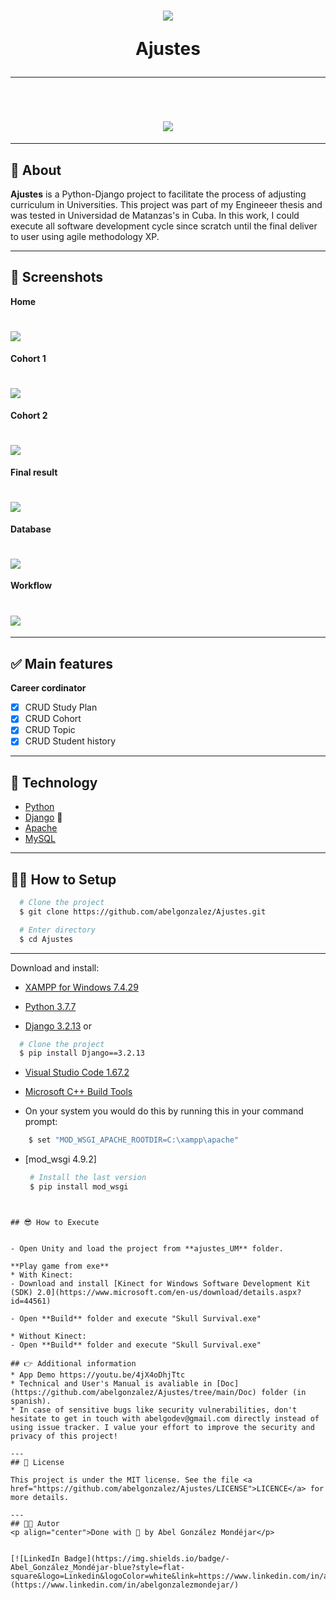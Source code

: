 <h1 align="center">
  <img 
    src="./Doc/home.jpg"
  />
  <p>Ajustes </p>
</h1>

---

<br>

<h1 align="center">
  <img 
    src="./Doc/demo.gif"
  />
</h1>

---
## 🧾 About
**Ajustes** is a Python-Django project to facilitate the process of adjusting curriculum in Universities. This project was part of my Engineeer thesis and was tested in Universidad de Matanzas's in Cuba. In this work, I could execute all software development cycle since scratch until the final deliver to user using agile methodology XP.

---
## 🧾 Screenshots
**Home**
<h1>
  <img 
    src="./Doc/home.jpg"
  />
</h1>

**Cohort 1**
<h1>
  <img 
    src="./Doc/cohort.jpg"
  />
</h1>

**Cohort 2**
<h1>
  <img 
    src="./Doc/cohort2.jpg"
  />
</h1>

**Final result**
<h1>
  <img 
    src="./Doc/finalResult.jpg"
  />
</h1>

**Database**
<h1>
  <img 
    src="./Doc/database.jpg"
  />
</h1>

**Workflow**
<h1>
  <img 
    src="./Doc/workflow.jpg"
  />
</h1>


---
## ✅ Main features
**Career cordinator**
- [x] CRUD Study Plan
- [x] CRUD Cohort
- [x] CRUD Topic
- [x] CRUD Student history

---
## 🔧 Technology

- [Python](https://www.python.org/) 
- [Django](https://www.djangoproject.com/) 💚
- [Apache](https://httpd.apache.org/)
- [MySQL](https://www.mysql.com/)

---
## 👨‍💻 How to Setup

```bash
  # Clone the project
  $ git clone https://github.com/abelgonzalez/Ajustes.git
```
```bash
  # Enter directory
  $ cd Ajustes
```

---

Download and install:

 - [XAMPP for Windows 7.4.29](https://www.apachefriends.org/download.html)
  
 - [Python 3.7.7](https://www.python.org/downloads/release/python-377/)

 - [Django 3.2.13](https://www.djangoproject.com/download/3.2.13/tarball/) 
   or
  ```bash
    # Clone the project
    $ pip install Django==3.2.13
  ```

- [Visual Studio Code 1.67.2](https://code.visualstudio.com/Download)

- [Microsoft C++ Build Tools](https://visualstudio.microsoft.com/visual-cpp-build-tools/)

- On your system you would do this by running this in your command prompt:
```bash     
    $ set "MOD_WSGI_APACHE_ROOTDIR=C:\xampp\apache"
  ```
-  [mod_wsgi 4.9.2] 
   ```bash
    # Install the last version
    $ pip install mod_wsgi
  ```


## 😎 How to Execute


- Open Unity and load the project from **ajustes_UM** folder.

**Play game from exe**
* With Kinect:
  - Download and install [Kinect for Windows Software Development Kit (SDK) 2.0](https://www.microsoft.com/en-us/download/details.aspx?id=44561)

  - Open **Build** folder and execute "Skull Survival.exe"

* Without Kinect: 
  - Open **Build** folder and execute "Skull Survival.exe"

## 👉 Additional information
* App Demo https://youtu.be/4jX4oDhjTtc
* Technical and User's Manual is avaliable in [Doc](https://github.com/abelgonzalez/Ajustes/tree/main/Doc) folder (in spanish).
* In case of sensitive bugs like security vulnerabilities, don't hesitate to get in touch with abelgodev@gmail.com directly instead of using issue tracker. I value your effort to improve the security and privacy of this project!

---
## 📝 License

This project is under the MIT license. See the file <a href="https://github.com/abelgonzalez/Ajustes/LICENSE">LICENCE</a> for more details.

---
## 🧑‍💻 Autor
<p align="center">Done with 💙 by Abel González Mondéjar</p>


[![LinkedIn Badge](https://img.shields.io/badge/-Abel_González_Mondéjar-blue?style=flat-square&logo=Linkedin&logoColor=white&link=https://www.linkedin.com/in/abelgonzalezmondejar/)](https://www.linkedin.com/in/abelgonzalezmondejar/)
